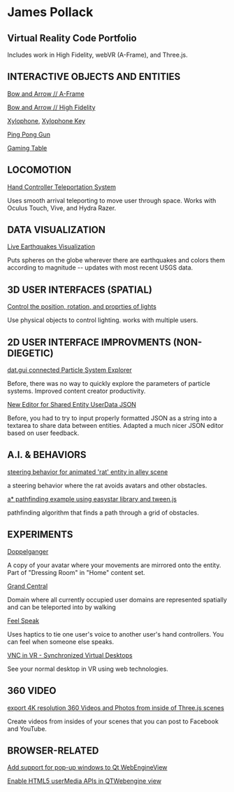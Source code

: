 
# James Pollack

## Virtual Reality Code Portfolio

Includes work in High Fidelity, webVR (A-Frame), and Three.js.


INTERACTIVE OBJECTS AND ENTITIES
--------------------------------

[Bow and Arrow // A-Frame](https://github.com/imgntn/jBow)

[Bow and Arrow // High Fidelity](https://github.com/imgntn/hifi/blob/master/unpublishedScripts/marketplace/bow/bow.js)

[Xylophone](https://github.com/imgntn/jbp-hifi-apps/blob/master/xylophone/createXylophone.js), [Xylophone Key](https://github.com/imgntn/jbp-hifi-apps/blob/master/xylophone/xylophoneKey.js)

[Ping Pong Gun](https://github.com/imgntn/hifi/blob/master/scripts/tutorials/entity_scripts/pingPongGun.js)

[Gaming Table](https://github.com/imgntn/jbp-hifi-apps/tree/master/gameTable)

LOCOMOTION
----------

[Hand Controller Teleportation System](https://github.com/imgntn/hifi/blob/master/scripts/system/controllers/teleport.js)

Uses smooth arrival teleporting to move user through space.  Works with Oculus Touch, Vive, and Hydra Razer.


DATA VISUALIZATION
------------------

[Live Earthquakes Visualization](https://github.com/imgntn/hifi/blob/master/script-archive/data_visualization/earthquakes_live.js)

Puts spheres on the globe wherever there are earthquakes and colors them according to magnitude -- updates with most recent USGS data.


3D USER INTERFACES (SPATIAL)
------------------
[Control the position, rotation, and proprties of lights](https://github.com/imgntn/hifi/tree/master/script-archive/light_modifier)

Use physical objects to control lighting.  works with multiple users.


2D USER INTERFACE IMPROVMENTS (NON-DIEGETIC)
-----------------------------

[dat.gui connected Particle System Explorer](https://github.com/imgntn/hifi/blob/master/scripts/system/particle_explorer/particleExplorer.js)

Before, there was no way to quickly explore the parameters of particle systems.  Improved content creator productivity.

[New Editor for Shared Entity UserData JSON](https://github.com/imgntn/hifi/pull/8505)

Before, you had to try to input properly formatted JSON as a string into a textarea to share data between entities.  Adapted a much nicer JSON editor based on user feedback.


A.I. & BEHAVIORS
----------------

[steering behavior for animated 'rat' entity in alley scene](https://github.com/imgntn/hifi/blob/master/script-archive/drylake/ratSteer.js)

a steering behavior where the rat avoids avatars and other obstacles.

[a* pathfinding example using easystar library and tween.js](https://github.com/imgntn/hifi/blob/master/script-archive/libraries/easyStarExample.js)

pathfinding algorithm that finds a path through a grid of obstacles.


EXPERIMENTS
-----------
[Doppelganger](https://github.com/imgntn/hifi/blob/master/script-archive/dressing_room/doppelganger.js) 

A copy of your avatar where your movements are mirrored onto the entity.  Part of "Dressing Room" in "Home" content set.

[Grand Central](https://github.com/imgntn/jbp-hifi-apps/blob/master/grandcentral/main.js)

Domain where all currently occupied user domains are represented spatially and can be teleported into by walking

[Feel Speak](https://github.com/imgntn/jbp-hifi-apps/tree/master/feelspeak)

Uses haptics to tie one user's voice to another user's hand controllers.  You can feel when someone else speaks.  

[VNC in VR - Synchronized Virtual Desktops](http://blog.highfidelity.com/blog/2016/4/25/vnc-in-vr-synchronized-virtual-desktops)

See your normal desktop in VR using web technologies.  


360 VIDEO
---------
[export 4K resolution 360 Videos and Photos from inside of Three.js scenes](https://github.com/imgntn/j360)

Create videos from insides of your scenes that you can post to Facebook and YouTube.

BROWSER-RELATED
---------------

[Add support for pop-up windows to Qt WebEngineView](https://github.com/imgntn/hifi/pull/7143)  

[Enable HTML5 userMedia APIs in QTWebengine view](https://github.com/imgntn/hifi/pull/7137)
